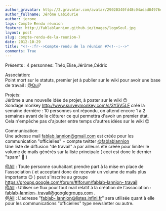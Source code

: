 ```yaml
---
author_gravatar: http://2.gravatar.com/avatar/29020340fd48c04adad04976cb909b4f?s=96&d=mm&r=g
author_fullname: Jérôme Labidurie
author: jerome
tags: Compte Rendu réunion
feature: http://fablablannion.github.io/images/logoSeul.jpg
layout: post
slug: compte-rendu-de-la-reunion-7
date: 2012-10-29
title: "<!--:fr-->Compte-rendu de la réunion #7<!--:-->"
comments: True
---
```

Présents : 4 personnes: Théo,Elise,Jérôme,Cédric

Association:  
Point mort sur le statuts, premier jet à publier sur le wiki pour avoir une
base de travail : [@Qui](http://fablab-lannion.org/membres/dquiguer/)?

Projets:  
Jérôme a une nouvelle idée de projet, à poster sur le wiki 😉  
Sondage monkey <http://www.surveymonkey.com/s/3YSV5LF> créé la semaine
dernière : 10 personnes ont répondu, on attend encore 1 à 2 semaines avant de
le clôturer ce qui permettra d'avoir un premier état.  
Cela n'empêche pas d'ajouter entre temps d'autres idées sur le wiki 😉

Communication:  
Une adresse mail [fablab.lannion@gmail.com](mailto:fablab.lannion@gmail.com)
est créée pour les communication "officielles" \+ compte twitter
[@fablablannion](http://fablab-lannion.org/membres/twitter_fablablannion/)  
Une liste de diffusion "de travail" a par ailleurs été créée pour limiter le
volume de mails générés sur la liste principale ( ceci est donc le dernier
"spam" 🙂 )

[@All](http://fablab-lannion.org/membres/allal/) : Toute personne souhaitant
prendre part à la mise en place de l'association ( et acceptant donc de
recevoir un volume de mails plus importants 😉 ) peut s'inscrire au groupe
[https://groups.google.com/forum/#!forum/fablab-lannion-
travail](https://groups.google.com/forum/#%21forum/fablab-lannion-travail)  
[@All](http://fablab-lannion.org/membres/allal/) : Utiliser ce flux pour tout
mail relatif à la création de l'association : [fablab-lannion-
travail@googlegroups.com](mailto:fablab-lannion-travail@googlegroups.com) .  
[@All](http://fablab-lannion.org/membres/allal/) : L'adresse "[fablab-
lannion@listes.infini.fr](mailto:fablab-lannion@listes.infini.fr)" sera
utilisée quant à elle pour les communications "officielles" type newsletter ou
autre.



